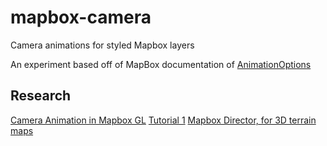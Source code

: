 # mapbox-camera
 Camera animations for styled Mapbox layers

An experiment based off of MapBox documentation of [AnimationOptions](https://docs.mapbox.com/mapbox-gl-js/api/properties/#animationoptions)

## Research
[Camera Animation in Mapbox GL](https://docs.mapbox.com/mapbox-gl-js/example/camera-animation/)
[Tutorial 1](https://www.atechdaily.com/posts/Tutorial-on-Exporting-Mapbox-GL-to-video)
[Mapbox Director, for 3D terrain maps](https://medium.com/devseed/add-flyover-to-any-app-with-mapbox-gl-director-d8d523dab2e1)